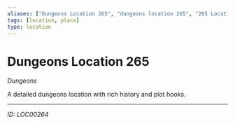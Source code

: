 ```yaml
---
aliases: ["Dungeons Location 265", "dungeons location 265", "265 Location Dungeons"]
tags: [location, place]
type: location
---
```


# Dungeons Location 265

*Dungeons*

A detailed dungeons location with rich history and plot hooks.

---
*ID: LOC00264*